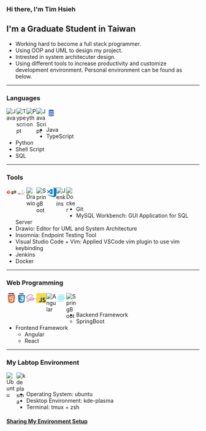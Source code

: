 ### Hi there, I'm Tim Hsieh


## I'm a Graduate Student in Taiwan

- Working hard to become a full stack programmer.
- Using OOP and UML to design my project.
- Intrested in system architecuter design.
- Using different tools to increase productivity and customize development environment. Personal environment can be found as below.

***
### Languages
<img align="left" alt="Java" width="26px" src="https://static.techspot.com/images2/downloads/topdownload/2014/05/Java.png"/>
<img align="left" alt="Typescript" width="26px" src="https://s3.amazonaws.com/ionic-marketplace/typescript-starter/icon.png"/>
<img align="left" alt="Python" width="26px" src="https://res.cloudinary.com/teepublic/image/private/s--TwCcIoc_--/t_Resized%20Artwork/c_fit,g_north_west,h_954,w_954/co_000000,e_outline:48/co_000000,e_outline:inner_fill:48/co_ffffff,e_outline:48/co_ffffff,e_outline:inner_fill:48/co_bbbbbb,e_outline:3:1000/c_mpad,g_center,h_1260,w_1260/b_rgb:eeeeee/c_limit,f_jpg,h_630,q_90,w_630/v1520050660/production/designs/2416585_0.jpg"/>
<img align="left" alt="JavaScript" width="26px" src="https://www.twitchinstalls.com/img/terminal.svg"/>
<img align="left" alt="SQL" width="26px" src="https://raw.githubusercontent.com/github/explore/80688e429a7d4ef2fca1e82350fe8e3517d3494d/topics/sql/sql.png" />
<br>
<br>

* Java 
* TypeScript
* Python
* Shell Script
* SQL
***

### Tools
<img align="left" alt="Git" width="26px" src="https://raw.githubusercontent.com/github/explore/80688e429a7d4ef2fca1e82350fe8e3517d3494d/topics/git/git.png" />
<img align="left" alt="MySQL" width="26px" src="https://raw.githubusercontent.com/github/explore/80688e429a7d4ef2fca1e82350fe8e3517d3494d/topics/mysql/mysql.png" />
<img align="left" alt="Drawio" width="26px" src="https://yt3.ggpht.com/a/AGF-l78fkfku8iONid0H6dHhsozkWjNA_X0MV5Uiog=s900-mo-c-c0xffffffff-rj-k-no"/>
<img align="left" alt="SpringBoot" width="26px" src="https://res.cloudinary.com/canonical/image/fetch/q_auto,f_auto,w_560/https://dashboard.snapcraft.io/site_media/appmedia/2018/04/twitter-card-icon.png"/>
<img align="left" alt="Visual Studio Code" width="26px" src="https://raw.githubusercontent.com/github/explore/80688e429a7d4ef2fca1e82350fe8e3517d3494d/topics/visual-studio-code/visual-studio-code.png" /> 
<img align="left" alt="Jenkins" width="26px" src="https://devopseye.files.wordpress.com/2017/05/jenkins-ci_512.png"/>
<img align="left" alt="Docker" width="26px" src="https://www.sumologic.com/wp-content/uploads/2015/11/docker.png"/>
<br>
<br>

* Git
* MySQL Workbench: GUI Application for SQL Server
* Drawio: Editor for UML and System Architecture
* Insomnia: Endpoint Testing Tool
* Visual Studio Code + Vim: Applied VSCode vim plugin to use vim keybinding
* Jenkins
* Docker
***

### Web Programming
<img align="left" alt="HTML5" width="26px" src="https://raw.githubusercontent.com/github/explore/80688e429a7d4ef2fca1e82350fe8e3517d3494d/topics/html/html.png" />
<img align="left" alt="CSS3" width="26px" src="https://raw.githubusercontent.com/github/explore/80688e429a7d4ef2fca1e82350fe8e3517d3494d/topics/css/css.png" />
<img align="left" alt="Sass" width="26px" src="https://raw.githubusercontent.com/github/explore/80688e429a7d4ef2fca1e82350fe8e3517d3494d/topics/sass/sass.png" />
<img align="left" alt="JavaScript" width="26px" src="https://raw.githubusercontent.com/github/explore/80688e429a7d4ef2fca1e82350fe8e3517d3494d/topics/javascript/javascript.png" />
<img align="left" alt="Angular" width="26px" src="https://upload.wikimedia.org/wikipedia/commons/thumb/c/cf/Angular_full_color_logo.svg/480px-Angular_full_color_logo.svg.png"/>
<img align="left" alt="React" width="26px" src="https://raw.githubusercontent.com/github/explore/80688e429a7d4ef2fca1e82350fe8e3517d3494d/topics/react/react.png" />
<img align="left" alt="SpringBoot" width="26px" src="https://smarttechies.files.wordpress.com/2017/06/spring-boot-logo.png?w=605"/>

<br>
<br>

* Backend Framework
  * SpringBoot
* Frontend Framework 
  * Angular
  * React
  
***
### My Labtop Environment
<img align="left" alt="Ubuntu" width="26px" src="https://openboard.ch/images/Ubuntu-logo.png"/>
<img align="left" alt="kde plasma" width="26px" src="https://upload.wikimedia.org/wikipedia/commons/thumb/8/8d/KDE_logo.svg/1200px-KDE_logo.svg.png"/>
<br>
<br>

* Operating System: ubuntu
* Desktop Environment: kde-plasma
* Terminal: tmux + zsh

#### [Sharing My Environment Setup](https://hackmd.io/ucllQYzyQRy3sd2LLMlj1A)
